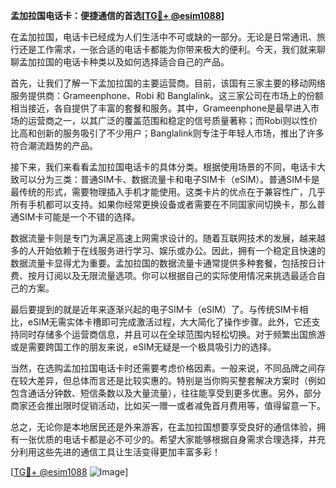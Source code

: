 **孟加拉国电话卡：便捷通信的首选[[TG💪+ @esim1088](https://t.me/s/esim1088)]**

在孟加拉国，电话卡已经成为人们生活中不可或缺的一部分。无论是日常通讯、旅行还是工作需求，一张合适的电话卡都能为你带来极大的便利。今天，我们就来聊聊孟加拉国的电话卡种类以及如何选择适合自己的产品。

首先，让我们了解一下孟加拉国的主要运营商。目前，该国有三家主要的移动网络服务提供商：Grameenphone、Robi 和 Banglalink。这三家公司在市场上的份额相当接近，各自提供了丰富的套餐和服务。其中，Grameenphone是最早进入市场的运营商之一，以其广泛的覆盖范围和稳定的信号质量著称；而Robi则以性价比高和创新的服务吸引了不少用户；Banglalink则专注于年轻人市场，推出了许多符合潮流趋势的产品。

接下来，我们来看看孟加拉国电话卡的具体分类。根据使用场景的不同，电话卡大致可以分为三类：普通SIM卡、数据流量卡和电子SIM卡（eSIM）。普通SIM卡是最传统的形式，需要物理插入手机才能使用。这类卡片的优点在于兼容性广，几乎所有手机都可以支持。如果你经常更换设备或者需要在不同国家间切换卡，那么普通SIM卡可能是一个不错的选择。

数据流量卡则是专门为满足高速上网需求设计的。随着互联网技术的发展，越来越多的人开始依赖于在线服务进行学习、娱乐或办公。因此，拥有一个稳定且快速的数据流量卡显得尤为重要。孟加拉国的数据流量卡通常提供多种套餐，包括按日计费、按月订阅以及无限流量选项。你可以根据自己的实际使用情况来挑选最适合自己的方案。

最后要提到的就是近年来逐渐兴起的电子SIM卡（eSIM）了。与传统SIM卡相比，eSIM无需实体卡槽即可完成激活过程，大大简化了操作步骤。此外，它还支持同时存储多个运营商信息，并且可以在全球范围内轻松切换。对于频繁出国旅游或是需要跨国工作的朋友来说，eSIM无疑是一个极具吸引力的选择。

当然，在选购孟加拉国电话卡时还需要考虑价格因素。一般来说，不同品牌之间存在较大差异，但总体而言还是比较实惠的。特别是当你购买整套解决方案时（例如包含通话分钟数、短信条数以及大量流量），往往能享受到更多优惠。另外，部分商家还会推出限时促销活动，比如买一赠一或者减免首月费用等，值得留意一下。

总之，无论你是本地居民还是外来游客，在孟加拉国想要享受良好的通信体验，拥有一张优质的电话卡都是必不可少的。希望大家能够根据自身需求合理选择，并充分利用这些先进的通信工具让生活变得更加丰富多彩！

[[TG💪+ @esim1088](https://t.me/s/esim1088) ![Image](https://i.postimg.cc/4NQfJmqS/Snipaste-2025-05-13-00-14-12.png)]